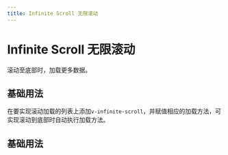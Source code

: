 ```yaml
---
title: Infinite Scroll 无限滚动
---
```


# Infinite Scroll 无限滚动

滚动至底部时，加载更多数据。

## 基础用法

在要实现滚动加载的列表上添加`v-infinite-scroll`，并赋值相应的加载方法，可实现滚动到底部时自动执行加载方法。

<preview path="./def.vue" />

## 基础用法

<preview path="./disableInfinite.vue" />